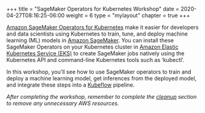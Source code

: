 +++
title = "SageMaker Operators for Kubernetes Workshop"
date = 2020-04-27T08:16:25-06:00
weight = 6
type = "mylayout"
chapter = true
+++

[Amazon SageMaker Operators for Kubernetes](https://sagemaker.readthedocs.io/en/stable/amazon_sagemaker_operators_for_kubernetes.html) make it easier for developers and data scientists using Kubernetes to train, tune, and deploy machine learning (ML) models in [Amazon SageMaker](https://aws.amazon.com/sagemaker/). You can install these SageMaker Operators on your Kubernetes cluster in [Amazon Elastic Kubernetes Service (EKS)](https://aws.amazon.com/eks/) to create SageMaker jobs natively using the Kubernetes API and command-line Kubernetes tools such as ‘kubectl’. 

In this workshop, you'll see how to use SageMaker operators to train and deploy a machine learning model, get inferences from the deployed model, and integrate these steps into a [Kubeflow](https://www.kubeflow.org/) pipeline.

*After completing the workshop, remember to complete the [cleanup](/workshop-k8s-operators/next) section to remove any unnecessary AWS resources.*
